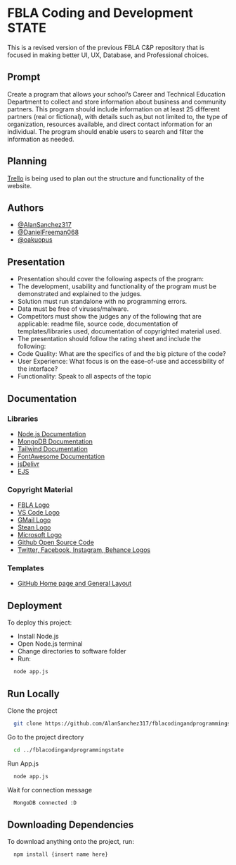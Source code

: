 # FBLA Coding and Development STATE

This is a revised version of the previous FBLA C&P repository that is focused in making better UI, UX, Database, and Professional choices. 

## Prompt

Create a program that allows your school’s Career and Technical Education Department to
collect and store information about business and community partners. This program should
include information on at least 25 different partners (real or fictional), with details such as,but not limited to, the type of organization, resources available, and direct contact information for an individual. The program should enable users to search and filter the information as needed.
## Planning

[Trello](https://trello.com/b/oS54DaUJ/fbla-cp-state) is being used to plan out the structure and functionality of the website.


## Authors

- [@AlanSanchez317](https://www.github.com/AlanSanchez317)
- [@DanielFreeman068](https://www.github.com/DanielFreeman068)
- [@oakuopus](https://www.github.com/oakuopus)



## Presentation

- Presentation should cover the following aspects of the program:
- The development, usability and functionality of the program must be demonstrated and explained to the judges.
- Solution must run standalone with no programming errors.
- Data must be free of viruses/malware.
- Competitors must show the judges any of the following that are applicable: readme file, source code, documentation of templates/libraries used, documentation of copyrighted material used.
- The presentation should follow the rating sheet and include the following:
- Code Quality: What are the specifics of and the big picture of the code?
- User Experience: What focus is on the ease-of-use and accessibility of the interface?
- Functionality: Speak to all aspects of the topic
## Documentation

### Libraries

- [Node.js Documentation](https://nodejs.org/docs/latest/api/)
- [MongoDB Documentation](https://www.mongodb.com/docs/)
- [Tailwind Documentation](https://v2.tailwindcss.com/docs)
- [FontAwesome Documentation](https://docs.fontawesome.com)
- [jsDelivr](https://www.jsdelivr.com/documentation)
- [EJS](https://ejs.co/#docs)

### Copyright Material

  - [FBLA Logo](https://www.fbla.org/)
  - [VS Code Logo](https://code.visualstudio.com/)
  - [GMail Logo](https://www.google.com/gmail/about/)
  - [Stean Logo](https://store.steampowered.com/)
  - [Microsoft Logo](https://www.microsoft.com/en-us/)
  - [Github Open Source Code](https://docs.github.com/en/site-policy/github-terms/github-community-code-of-conduct)
  - [Twitter, Facebook, Instagram, Behance Logos](https://fontawesome.com/icons)

### Templates
  - [GitHub Home page and General Layout](https://github.com)

## Deployment

To deploy this project:
- Install Node.js
- Open Node.js terminal
- Change directories to software folder
- Run:
```bash
  node app.js
```


## Run Locally

Clone the project

```bash
  git clone https://github.com/AlanSanchez317/fblacodingandprogrammingstate.git
```

Go to the project directory

```bash
  cd ../fblacodingandprogrammingstate
```

Run App.js

```bash
  node app.js
```

Wait for connection message

```bash
  MongoDB connected :D
```


## Downloading Dependencies 

To download anything onto the project, run:

```bash
  npm install {insert name here}
```
